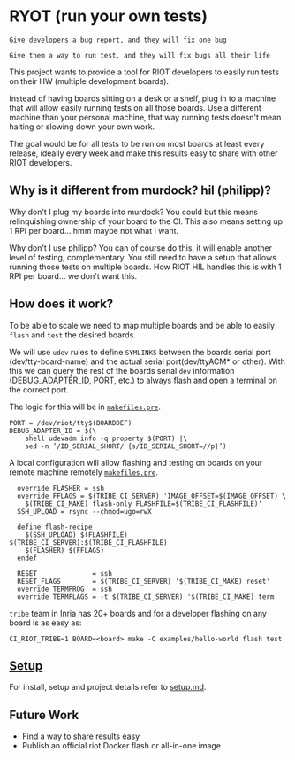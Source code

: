 # RYOT (run your own tests)

    Give developers a bug report, and they will fix one bug

    Give them a way to run test, and they will fix bugs all their life

This project wants to provide a tool for RIOT developers to easily run tests
on their HW (multiple development boards).

Instead of having boards sitting on a desk or a shelf, plug in to a machine
that will allow easily running tests on all those boards. Use a different
machine than your personal machine, that way running tests doesn't mean halting
or slowing down your own work.

The goal would be for all tests to be run on most boards at least every release,
ideally every week and make this results easy to share with other RIOT developers.

## Why is it different from murdock? hil (philipp)?

Why don't I plug my boards into murdock? You could but this means relinquishing
ownership of your board to the CI. This also means setting up 1 RPI per board...
hmm maybe not what I want.

Why don't I use philipp? You can of course do this, it will enable another level
of testing, complementary. You still need to have a setup that allows running those
tests on multiple boards. How RIOT HIL handles this is with 1 RPI per board...
we don't want this.

## How does it work?

To be able to scale we need to map multiple boards and be able to easily
`flash` and `test` the desired boards.

We will use `udev` rules to define `SYMLINKS` between the boards serial port
(dev/tty-board-name) and the actual serial port(dev/ttyACM* or other).
With this we can query the rest of the boards serial `dev` information
(DEBUG_ADAPTER_ID, PORT, etc.) to always flash and open a terminal on the
correct port.

The logic for this will be in [`makefiles.pre`](template/conf/makefiles.pre).

```
PORT = /dev/riot/tty$(BOARDDEF)
DEBUG_ADAPTER_ID = $(\
    shell udevadm info -q property $(PORT) |\
    sed -n ’/ID_SERIAL_SHORT/ {s/ID_SERIAL_SHORT=//p}’)
```

A local configuration will allow flashing and testing on boards on your remote
machine remotely [`makefiles.pre`](local/ci-boards.mk.pre).

```
  override FLASHER = ssh
  override FFLAGS = $(TRIBE_CI_SERVER) 'IMAGE_OFFSET=$(IMAGE_OFFSET) \
    $(TRIBE_CI_MAKE) flash-only FLASHFILE=$(TRIBE_CI_FLASHFILE)'
  SSH_UPLOAD = rsync --chmod=ugo=rwX

  define flash-recipe
    $(SSH_UPLOAD) $(FLASHFILE) $(TRIBE_CI_SERVER):$(TRIBE_CI_FLASHFILE)
    $(FLASHER) $(FFLAGS)
  endef

  RESET              = ssh
  RESET_FLAGS        = $(TRIBE_CI_SERVER) '$(TRIBE_CI_MAKE) reset'
  override TERMPROG  = ssh
  override TERMFLAGS = -t $(TRIBE_CI_SERVER) '$(TRIBE_CI_MAKE) term'
```

`tribe` team in Inria has 20+ boards and for a developer flashing on any 
board is as easy as:

    CI_RIOT_TRIBE=1 BOARD=<board> make -C examples/hello-world flash test

## [Setup](setup.md)

For install, setup and project details refer to [setup.md](setup.md).

## Future Work

- Find a way to share results easy
- Publish an official riot Docker flash or all-in-one image
